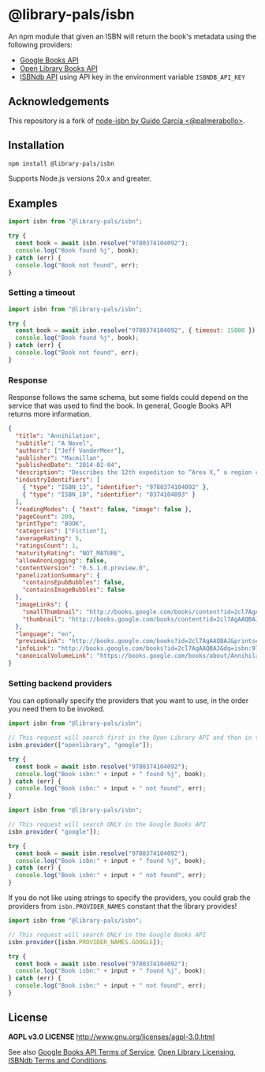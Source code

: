 # @library-pals/isbn

An npm module that given an ISBN will return the book's metadata using the
following providers:

- [Google Books API](https://developers.google.com/books/)
- [Open Library Books API](https://openlibrary.org/dev/docs/api/books)
- [ISBNdb API](https://isbndb.com/apidocs/v2) using API key in the environment
  variable `ISBNDB_API_KEY`

## Acknowledgements

This repository is a fork of
[node-isbn by Guido García <@palmerabollo>](https://github.com/palmerabollo/node-isbn).

## Installation

```bash
npm install @library-pals/isbn
```

Supports Node.js versions 20.x and greater.

## Examples

```javascript
import isbn from "@library-pals/isbn";

try {
  const book = await isbn.resolve("9780374104092");
  console.log("Book found %j", book);
} catch (err) {
  console.log("Book not found", err);
}
```

### Setting a timeout

```javascript
import isbn from "@library-pals/isbn";

try {
  const book = await isbn.resolve("9780374104092", { timeout: 15000 });
  console.log("Book found %j", book);
} catch (err) {
  console.log("Book not found", err);
}
```

### Response

Response follows the same schema, but some fields could depend on the service
that was used to find the book. In general, Google Books API returns more
information.

```json
{
  "title": "Annihilation",
  "subtitle": "A Novel",
  "authors": ["Jeff VanderMeer"],
  "publisher": "Macmillan",
  "publishedDate": "2014-02-04",
  "description": "Describes the 12th expedition to “Area X,” a region cut off from the continent for decades, by a group of intrepid women scientists who try to ignore the high mortality rates of those on the previous 11 missions. Original. 75,000 first printing.",
  "industryIdentifiers": [
    { "type": "ISBN_13", "identifier": "9780374104092" },
    { "type": "ISBN_10", "identifier": "0374104093" }
  ],
  "readingModes": { "text": false, "image": false },
  "pageCount": 209,
  "printType": "BOOK",
  "categories": ["Fiction"],
  "averageRating": 5,
  "ratingsCount": 1,
  "maturityRating": "NOT_MATURE",
  "allowAnonLogging": false,
  "contentVersion": "0.5.1.0.preview.0",
  "panelizationSummary": {
    "containsEpubBubbles": false,
    "containsImageBubbles": false
  },
  "imageLinks": {
    "smallThumbnail": "http://books.google.com/books/content?id=2cl7AgAAQBAJ&printsec=frontcover&img=1&zoom=5&edge=curl&source=gbs_api",
    "thumbnail": "http://books.google.com/books/content?id=2cl7AgAAQBAJ&printsec=frontcover&img=1&zoom=1&edge=curl&source=gbs_api"
  },
  "language": "en",
  "previewLink": "http://books.google.com/books?id=2cl7AgAAQBAJ&printsec=frontcover&dq=isbn:9780374104092&hl=&cd=1&source=gbs_api",
  "infoLink": "http://books.google.com/books?id=2cl7AgAAQBAJ&dq=isbn:9780374104092&hl=&source=gbs_api",
  "canonicalVolumeLink": "https://books.google.com/books/about/Annihilation.html?hl=&id=2cl7AgAAQBAJ"
}
```

### Setting backend providers

You can optionally specify the providers that you want to use, in the order you
need them to be invoked.

```javascript
import isbn from "@library-pals/isbn";

// This request will search first in the Open Library API and then in the Google Books API
isbn.provider(["openlibrary", "google"]);

try {
  const book = await isbn.resolve("9780374104092");
  console.log("Book isbn:" + input + " found %j", book);
} catch (err) {
  console.log("Book isbn:" + input + " not found", err);
}
```

```javascript
import isbn from "@library-pals/isbn";

// This request will search ONLY in the Google Books API
isbn.provider( "google"]);

try {
  const book = await isbn.resolve("9780374104092");
  console.log("Book isbn:" + input + " found %j", book);
} catch (err) {
  console.log("Book isbn:" + input + " not found", err);
}
```

If you do not like using strings to specify the providers, you could grab the
providers from `isbn.PROVIDER_NAMES` constant that the library provides!

```javascript
import isbn from "@library-pals/isbn";

// This request will search ONLY in the Google Books API
isbn.provider([isbn.PROVIDER_NAMES.GOOGLE]);

try {
  const book = await isbn.resolve("9780374104092");
  console.log("Book isbn:" + input + " found %j", book);
} catch (err) {
  console.log("Book isbn:" + input + " not found", err);
}
```

## License

**AGPL v3.0 LICENSE** http://www.gnu.org/licenses/agpl-3.0.html

See also
[Google Books API Terms of Service](https://developers.google.com/books/terms),
[Open Library Licensing](https://openlibrary.org/developers/licensing),
[ISBNdb Terms and Conditions](https://isbndb.com/terms-and-conditions).
